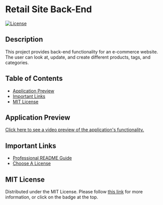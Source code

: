 # Retail Site Back-End
[![License](https://img.shields.io/badge/License-MIT-yellow.svg)](https://opensource.org/licenses/MIT)

## Description
This project provides back-end functionality for an e-commerce website. The user can look at, update, and create different products, tags, and categories. 

## Table of Contents
- [Application Preview](#application-previous)
- [Important Links](#important-links)
- [MIT License](#mit-license)

## Application Preview
[Click here to see a video preview of the application's functionality.](https://drive.google.com/file/d/1-ureUJ5u6HSFMf_CXUqoKcD4UV8zPQYb/view?usp=sharing)

## Important Links
- [Professional README Guide](https://coding-boot-camp.github.io/full-stack/github/professional-readme-guide) 
- [Choose A License](https://choosealicense.com/licenses/mit/)

## MIT License
Distributed under the MIT License. Please follow [this link](https://opensource.org/licenses/MIT) for more information, or click on the badge at the top.